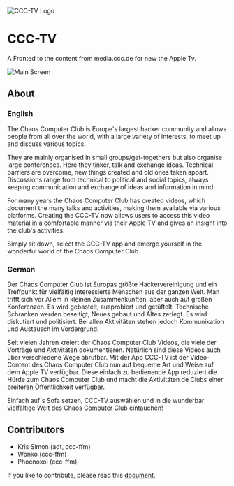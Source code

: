 ![CCC-TV Logo](./resources/graphics/winkekatze/pixels/appstore.png)

# CCC-TV #

A Fronted to the content from media.ccc.de for new the Apple Tv.

![Main Screen](./resources/graphics/AppStore/Images/Catalog.png)

## About ##

### English ###
The Chaos Computer Club is Europe's largest hacker community and allows people from all over the world, with a large variety of interests, to meet up
and discuss various topics.

They are mainly organised in small groups/get-togethers but also organise large conferences. Here they tinker, talk and exchange ideas. Technical barriers are
overcome, new things created and old ones taken appart. Discussions range from technical to political and social topics, always keeping communication and exchange of ideas and information in mind.

For many years the Chaos Computer Club has created videos, which document the many talks and activities, making them available via various platforms. 
Creating the CCC-TV now allows users to access this video material in a comfortable manner via their Apple TV and gives an insight into the club's activities.

Simply sit down, select the CCC-TV app and emerge yourself in the wonderful world of the Chaos Computer Club.

### German
Der Chaos Computer Club ist Europas größte Hackervereinigung und ein Treffpunkt für vielfältig interessierte Menschen aus der ganzen Welt.
Man trifft sich vor Allem in kleinen Zusammenkünften, aber auch auf großen Konferenzen. Es wird gebastelt, ausprobiert und getüftelt. Technische Schranken werden beseitigt, Neues gebaut und Altes zerlegt.
Es wird diskutiert und politisiert. Bei allen Aktivitäten stehen jedoch Kommunikation und Austausch im Vordergrund.

Seit vielen Jahren kreiert der Chaos Computer Club Videos, die viele der Vorträge und Aktivitäten dokumentieren. Natürlich sind diese Videos auch über verschiedene Wege abrufbar.
Mit der App CCC-TV ist der Video-Content des Chaos Computer Club nun auf bequeme Art und Weise auf dem Apple TV verfügbar.
Diese einfach zu bedienende App reduziert die Hürde zum Chaos Computer Club und macht die Aktivitäten de Clubs einer breiteren Öffentlichkeit verfügbar.
 
Einfach auf´s Sofa setzen, CCC-TV auswählen und in die wunderbar vielfältige Welt des Chaos Computer Club eintauchen!


## Contributors ##

* Kris Simon (adt, ccc-ffm)
* Wonko (ccc-ffm)
* Phoenoxol (ccc-ffm)

If you like to contribute, please read this [document](./resources/contribute.md).
